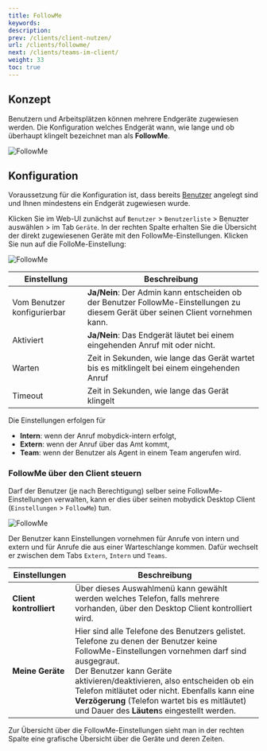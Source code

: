 ```yaml
---
title: FollowMe
keywords:
description:
prev: /clients/client-nutzen/
url: /clients/followme/
next: /clients/teams-im-client/
weight: 33
toc: true
---
```



## Konzept

Benutzern und Arbeitsplätzen können mehrere Endgeräte zugewiesen werden. Die Konfiguration welches Endgerät wann, wie lange und ob überhaupt klingelt bezeichnet man als **FollowMe**.

![FollowMe](/followme.png)


## Konfiguration

Voraussetzung für die Konfiguration ist, dass bereits  [Benutzer](../../benutzer/benutzer-arbeitsplaetze/) angelegt sind und Ihnen mindestens ein Endgerät zugewiesen wurde.

Klicken Sie im Web-UI zunächst auf `Benutzer` > `Benutzerliste` > Benuzter auswählen > im Tab `Geräte`. In der rechten Spalte erhalten Sie die Übersicht der direkt zugewiesenen Geräte mit den FollowMe-Einstellungen. Klicken Sie nun auf die FolloMe-Einstellung:

![FollowMe](/followme_einstellungen_commander.png?width=50%)

|Einstellung|Beschreibung|
|---|---|
|Vom Benutzer konfigurierbar|**Ja/Nein**: Der Admin kann entscheiden ob der Benutzer FollowMe-Einstellungen zu diesem Gerät über seinen Client vornehmen kann.|
|Aktiviert|**Ja/Nein**: Das Endgerät läutet bei einem eingehenden Anruf mit oder nicht.|
|Warten|Zeit in Sekunden, wie lange das Gerät wartet bis es mitklingelt bei einem eingehenden Anruf|
|Timeout|Zeit in Sekunden, wie lange das Gerät klingelt|

Die Einstellungen erfolgen für

* **Intern**: wenn der Anruf mobydick-intern erfolgt,
* **Extern**: wenn der Anruf über das Amt kommt,
* **Team**: wenn der Benutzer als Agent in einem Team angerufen wird.

### FollowMe über den Client steuern

Darf der Benutzer (je nach Berechtigung) selber seine FollowMe-Einstellungen verwalten, kann er dies über seinen mobydick Desktop Client (`Einstellungen` > `FollowMe`) tun.

![FollowMe](/followme_einstellungen_client.png?width=100%)

Der Benutzer kann Einstellungen vornehmen für Anrufe von intern und extern und für Anrufe die aus einer Warteschlange kommen. Dafür wechselt er zwischen dem Tabs `Extern`, `Intern` und `Teams`.

|Einstellungen|Beschreibung|
|---|---|
|**Client kontrolliert**|Über dieses Auswahlmenü kann gewählt werden welches Telefon, falls mehrere vorhanden, über den Desktop Client kontrolliert wird.|
|**Meine Geräte**|Hier sind alle Telefone des Benutzers gelistet. Telefone zu denen der Benutzer keine FollowMe-Einstellungen vornehmen darf sind ausgegraut.<br>Der Benutzer kann Geräte aktivieren/deaktivieren, also entscheiden ob ein Telefon mitläutet oder nicht. Ebenfalls kann eine **Verzögerung** (Telefon wartet bis es mitläutet) und Dauer des **Läuten**s eingestellt werden.|

Zur Übersicht über die FollowMe-Einstellungen sieht man in der rechten Spalte eine grafische Übersicht über die Geräte und deren Zeiten.

<!--FIXME wenn Client fertig übersetzt ist Felder nochmal prüfen -->




<!-- ### Followme über den Mobility Client steuern -->
<!--FIXME mobility client!!!  -->
